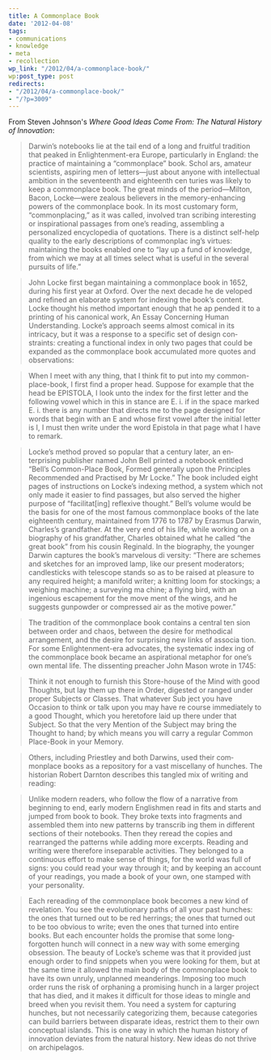 ```yaml
---
title: A Commonplace Book
date: '2012-04-08'
tags:
- communications
- knowledge
- meta
- recollection
wp_link: "/2012/04/a-commonplace-book/"
wp:post_type: post
redirects:
- "/2012/04/a-commonplace-book/"
- "/?p=3009"
---
```


From Steven Johnson's _Where Good Ideas Come From: The Natural History of Innovation_:

> Darwin’s notebooks lie at the tail end of a long and fruitful tradition that peaked in Enlightenment-era Europe, particularly in England: the practice of maintaining a “commonplace” book. Schol­ ars, amateur scientists, aspiring men of letters—just about anyone with intellectual ambition in the seventeenth and eighteenth cen­ turies was likely to keep a commonplace book. The great minds of the period—Milton, Bacon, Locke—were zealous believers in the memory-enhancing powers of the commonplace book. In its most customary form, “commonplacing,” as it was called, involved tran­ scribing interesting or inspirational passages from one’s reading, assembling a personalized encyclopedia of quotations. There is a distinct self-help quality to the early descriptions of commonplac­ ing’s virtues: maintaining the books enabled one to “lay up a fund of knowledge, from which we may at all times select what is useful in the several pursuits of life.”

>

> John Locke first began maintaining a commonplace book in 1652, during his first year at Oxford. Over the next decade he de­ veloped and refined an elaborate system for indexing the book’s content. Locke thought his method important enough that he ap­ pended it to a printing of his canonical work, An Essay Concerning Human Understanding. Locke’s approach seems almost comical in its intricacy, but it was a response to a specific set of design con­ straints: creating a functional index in only two pages that could be expanded as the commonplace book accumulated more quotes and observations:

>

> When I meet with any thing, that I think fit to put into my common-place-book, I first find a proper head. Suppose for example that the head be EPISTOLA, I look unto the index for the first letter and the following vowel which in this in­ stance are E. i. if in the space marked E. i. there is any number that directs me to the page designed for words that begin with an E and whose first vowel after the initial letter is I, I must then write under the word Epistola in that page what I have to remark.

> Locke’s method proved so popular that a century later, an en­ terprising publisher named John Bell printed a notebook entitled “Bell’s Common-Place Book, Formed generally upon the Principles Recommended and Practised by Mr Locke.” The book included eight pages of instructions on Locke’s indexing method, a system which not only made it easier to find passages, but also served the higher purpose of “facilitat[ing] reflexive thought.” Bell’s volume would be the basis for one of the most famous commonplace books of the late eighteenth century, maintained from 1776 to 1787 by Erasmus Darwin, Charles’s grandfather. At the very end of his life, while working on a biography of his grandfather, Charles obtained what he called “the great book” from his cousin Reginald. In the biography, the younger Darwin captures the book’s marvelous di­ versity: “There are schemes and sketches for an improved lamp, like our present moderators; candlesticks with telescope stands so as to be raised at pleasure to any required height; a manifold writer; a knitting loom for stockings; a weighing machine; a surveying ma­ chine; a flying bird, with an ingenious escapement for the move­ ment of the wings, and he suggests gunpowder or compressed air as the motive power.”

>

> The tradition of the commonplace book contains a central ten­ sion between order and chaos, between the desire for methodical arrangement, and the desire for surprising new links of associa­ tion. For some Enlightenment-era advocates, the systematic index­ ing of the commonplace book became an aspirational metaphor for one’s own mental life. The dissenting preacher John Mason wrote in 1745:

>

> Think it not enough to furnish this Store-house of the Mind with good Thoughts, but lay them up there in Order, digested or ranged under proper Subjects or Classes. That whatever Sub­ ject you have Occasion to think or talk upon you may have re­ course immediately to a good Thought, which you heretofore laid up there under that Subject. So that the very Mention of the Subject may bring the Thought to hand; by which means you will carry a regular Common Place-Book in your Memory.

> Others, including Priestley and both Darwins, used their com­ monplace books as a repository for a vast miscellany of hunches. The historian Robert Darnton describes this tangled mix of writing and reading:

>

> Unlike modern readers, who follow the flow of a narrative from beginning to end, early modern Englishmen read in fits and starts and jumped from book to book. They broke texts into fragments and assembled them into new patterns by transcrib­ ing them in different sections of their notebooks. Then they reread the copies and rearranged the patterns while adding more excerpts. Reading and writing were therefore inseparable activities. They belonged to a continuous effort to make sense of things, for the world was full of signs: you could read your way through it; and by keeping an account of your readings, you made a book of your own, one stamped with your personality.

> Each rereading of the commonplace book becomes a new kind of revelation. You see the evolutionary paths of all your past hunches: the ones that turned out to be red herrings; the ones that turned out to be too obvious to write; even the ones that turned into entire books. But each encounter holds the promise that some long­ forgotten hunch will connect in a new way with some emerging obsession. The beauty of Locke’s scheme was that it provided just enough order to find snippets when you were looking for them, but at the same time it allowed the main body of the commonplace book to have its own unruly, unplanned meanderings. Imposing too much order runs the risk of orphaning a promising hunch in a larger project that has died, and it makes it difficult for those ideas to mingle and breed when you revisit them. You need a system for capturing hunches, but not necessarily categorizing them, because categories can build barriers between disparate ideas, restrict them to their own conceptual islands. This is one way in which the human history of innovation deviates from the natural history. New ideas do not thrive on archipelagos.
